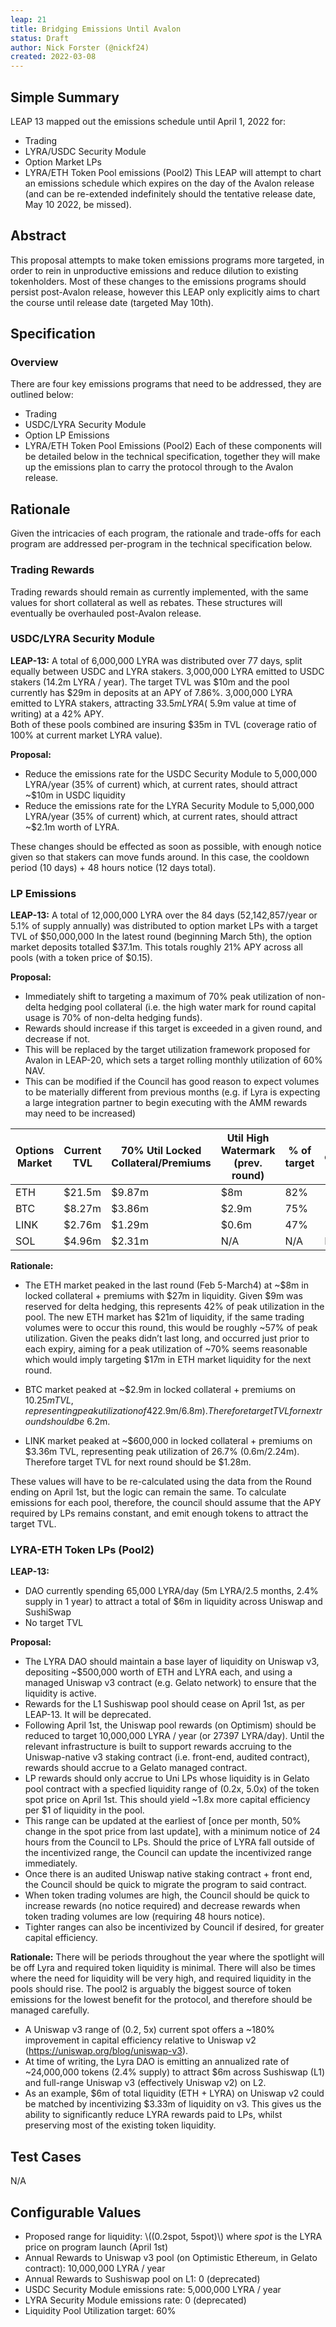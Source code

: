 ```yaml
---
leap: 21
title: Bridging Emissions Until Avalon
status: Draft
author: Nick Forster (@nickf24)
created: 2022-03-08
---
```

## Simple Summary
LEAP 13 mapped out the emissions schedule until April 1, 2022 for:
- Trading 
- LYRA/USDC Security Module 
- Option Market LPs 
- LYRA/ETH Token Pool emissions (Pool2) 
This LEAP will attempt to chart an emissions schedule which expires on the day of the Avalon release (and can be re-extended indefinitely should the tentative release date, May 10 2022, be missed). 

## Abstract
This proposal attempts to make token emissions programs more targeted, in order to rein in unproductive emissions and reduce dilution to existing tokenholders. Most of these changes to the emissions programs should persist post-Avalon release, however this LEAP only explicitly aims to chart the course until release date (targeted May 10th). 

## Specification 

### Overview
There are four key emissions programs that need to be addressed, they are outlined below: 
- Trading 
- USDC/LYRA Security Module
- Option LP Emissions
- LYRA/ETH Token Pool Emissions (Pool2)
Each of these components will be detailed below in the technical specification, together they will make up the emissions plan to carry the protocol through to the Avalon release. 

## Rationale
Given the intricacies of each program, the rationale and trade-offs for each program are addressed per-program in the technical specification below. 

### Trading Rewards
Trading rewards should remain as currently implemented, with the same values for short collateral as well as rebates. These structures will eventually be overhauled post-Avalon release. 

### USDC/LYRA Security Module 
**LEAP-13:**
A total of 6,000,000 LYRA was distributed over 77 days, split equally between USDC and LYRA stakers. 
3,000,000 LYRA emitted to USDC stakers (14.2m LYRA / year). The target TVL was $10m and the pool currently has $29m in deposits at an APY of 7.86%.
3,000,000 LYRA emitted to LYRA stakers, attracting $33.5m LYRA (~$5.9m value at time of writing) at a 42% APY.   
Both of these pools combined are insuring $35m in TVL (coverage ratio of 100% at current market LYRA value). 

**Proposal:**
- Reduce the emissions rate for the USDC Security Module to 5,000,000 LYRA/year (35% of current) which, at current rates, should attract ~$10m in USDC liquidity
- Reduce the emissions rate for the LYRA Security Module to 5,000,000 LYRA/year (35% of current) which, at current rates, should attract ~$2.1m worth of LYRA. 

These changes should be effected as soon as possible, with enough notice given so that stakers can move funds around. In this case, the cooldown period (10 days) + 48 hours notice (12 days total). 

### LP Emissions

**LEAP-13:** 
A total of 12,000,000 LYRA over the 84 days (52,142,857/year or 5.1% of supply annually) was distributed to option market LPs with a target TVL of $50,000,000 
In the latest round (beginning March 5th), the option market deposits totalled $37.1m. This totals roughly 21% APY across all pools (with a token price of $0.15). 

**Proposal:**
- Immediately shift to targeting a maximum of 70% peak utilization of non-delta hedging pool collateral (i.e. the high water mark for round capital usage is 70% of non-delta hedging funds). 
- Rewards should increase if this target is exceeded in a given round, and decrease if not.
- This will be replaced by the target utilization framework proposed for Avalon in LEAP-20, which sets a target rolling monthly utilization of 60% NAV. 
- This can be modified if the Council has good reason to expect volumes to be materially different from previous months (e.g. if Lyra is expecting a large integration partner to begin executing with the AMM rewards may need to be increased) 


| Options Market | Current TVL | 70% Util Locked Collateral/Premiums | Util High Watermark (prev. round) | % of target | Proposed emissions change | 
| ----------- | ----------- | ----------- | ----------- | ----------- | ----------- |
| ETH | $21.5m | $9.87m | $8m | 82% | -19% | 
| BTC | $8.27m | $3.86m | $2.9m | 75% | -25% | 
| LINK | $2.76m | $1.29m | $0.6m | 47% | -53%| 
| SOL | $4.96m | $2.31m | N/A | N/A | N/A | 

**Rationale:** 
- The ETH market peaked in the last round (Feb 5-March4) at ~$8m in locked collateral + premiums with $27m in liquidity. Given $9m was reserved for delta hedging, this represents 42% of peak utilization in the pool. The new ETH market has $21m of liquidity, if the same trading volumes were to occur this round, this would be roughly ~57% of peak utilization. Given the peaks didn’t last long, and occurred just prior to each expiry, aiming for a peak utilization of ~70% seems reasonable which would imply targeting $17m in ETH market liquidity for the next round.

- BTC market peaked at ~$2.9m in locked collateral + premiums on $10.25m TVL, representing peak utilization of 42% ($2.9m/$6.8m). Therefore target TVL for next round should be ~$6.2m. 

- LINK market peaked at ~$600,000 in locked collateral + premiums on $3.36m TVL, representing peak utilization of 26.7% (0.6m/2.24m). Therefore target TVL for next round should be $1.28m.

These values will have to be re-calculated using the data from the Round ending on April 1st, but the logic can remain the same. To calculate emissions for each pool, therefore, the council should assume that the APY required by LPs remains constant, and emit enough tokens to attract the target TVL. 


### LYRA-ETH Token LPs (Pool2) 

**LEAP-13:** 
- DAO currently spending 65,000 LYRA/day (5m LYRA/2.5 months, 2.4% supply in 1 year) to attract a total of $6m in liquidity across Uniswap and SushiSwap
- No target TVL

**Proposal:** 
- The LYRA DAO should maintain a base layer of liquidity on Uniswap v3, depositing ~$500,000 worth of ETH and LYRA each, and using a managed Uniswap v3 contract (e.g. Gelato network) to ensure that the liquidity is active. 
- Rewards for the L1 Sushiswap pool should cease on April 1st, as per LEAP-13. It will be deprecated.
- Following April 1st, the Uniswap pool rewards (on Optimism) should be reduced to target 10,000,000 LYRA / year (or 27397 LYRA/day). Until the relevant infrastructure is built to support rewards accruing to the Uniswap-native v3 staking contract (i.e. front-end, audited contract), rewards should accrue to a Gelato managed contract. 
- LP rewards should only accrue to Uni LPs whose liquidity is in Gelato pool contract with a specfied liquidity range of (0.2x, 5.0x) of the token spot price on April 1st. This should yield ~1.8x more capital efficiency per $1 of liquidity in the pool. 
- This range can be updated at the earliest of [once per month, 50% change in the spot price from last update], with a minimum notice of 24 hours from the Council to LPs. Should the price of LYRA fall outside of the incentivized range, the Council can update the incentivized range immediately. 
- Once there is an audited Uniswap native staking contract + front end, the Council should be quick to migrate the program to said contract. 
- When token trading volumes are high, the Council should be quick to increase rewards (no notice required) and decrease rewards when token trading volumes are low (requiring 48 hours notice). 
- Tighter ranges can also be incentivized by Council if desired, for greater capital efficiency. 

**Rationale:**
There will be periods throughout the year where the spotlight will be off Lyra and required token liquidity is minimal. There will also be times where the need for liquidity will be very high, and required liquidity in the pools should rise. The pool2 is arguably the biggest source of token emissions for the lowest benefit for the protocol, and therefore should be managed carefully. 
- A Uniswap v3 range of (0.2, 5x) current spot offers a ~180% improvement in capital efficiency relative to Uniswap v2 (https://uniswap.org/blog/uniswap-v3). 
- At time of writing, the Lyra DAO is emitting an annualized rate of ~24,000,000 tokens (2.4% supply) to attract $6m across Sushiswap (L1) and full-range Uniswap v3 (effectively Uniswap v2) on L2. 
- As an example, $6m of total liquidity (ETH + LYRA) on Uniswap v2 could be matched by incentivizing $3.33m of liquidity on v3. This gives us the ability to significantly reduce LYRA rewards paid to LPs, whilst preserving most of the existing token liquidity.

## Test Cases
N/A

## Configurable Values
- Proposed range for liquidity: \\((0.2spot, 5spot)\\) where _spot_ is the LYRA price on program launch (April 1st)
- Annual Rewards to Uniswap v3 pool (on Optimistic Ethereum, in Gelato contract): 10,000,000 LYRA / year
- Annual Rewards to Sushiswap pool on L1: 0 (deprecated)
- USDC Security Module emissions rate: 5,000,000 LYRA / year 
- LYRA Security Module emissions rate: 0 (deprecated)
- Liquidity Pool Utilization target: 60%

